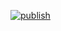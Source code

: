 [![publish](https://github.com/iamthenoah/react-electron-app/actions/workflows/publish.yml/badge.svg?branch=master)](https://github.com/iamthenoah/react-electron-app/actions/workflows/publish.yml)
